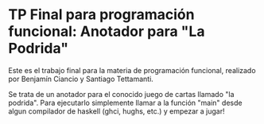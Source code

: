 # TP Final para programación funcional: Anotador para "La Podrida"

Este es el trabajo final para la materia de programación funcional, realizado por Benjamín Ciancio y Santiago Tettamanti. 

Se trata de un anotador para el conocido juego de cartas llamado "la podrida". Para ejecutarlo simplemente llamar a la función "main" desde algun compilador de haskell (ghci, hughs, etc.) y empezar a jugar!